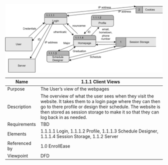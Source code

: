 ![DFD](https://github.com/MckennahPalmer/CSE430/blob/Team3_GH/DFD%20Client%20Views.drawio.svg)

| Name | 1.1.1 Client Views |
| ----------- | ----------- |
| Purpose | The User’s view of the webpages |
| Description | The overview of what the user sees when they visit the website. It takes them to a login page where they can then go to there profile or design their schedule. The website is then stored as session storage to make it so that they can log back in as needed.  |
| Requirements | TBD |
| Elements | 1.1.1.1 Login, 1.1.1.2 Profile, 1.1.1.3 Schedule Designer, 1.1.1.4 Session Storage, 1.1.2 Server |
| Referenced by | 1.0 EnrollEase  |
| Viewpoint | DFD |
